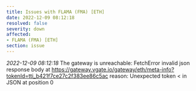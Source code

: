 ```yaml
---
title: Issues with FLAMA (FMA) [ETH]
date: 2022-12-09 08:12:18
resolved: false
severity: down
affected:
- FLAMA (FMA) [ETH]
section: issue
---
```


*2022-12-09 08:12:18* The gateway is unreachable: FetchError invalid json response body at https://gateway.vgate.io/gateway/eth/meta-info?tokenId=tti_b421f7ce27c2f383ee86c5ac reason: Unexpected token < in JSON at position 0